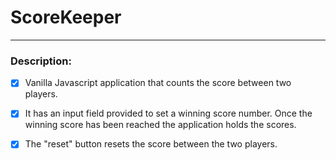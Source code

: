 # ScoreKeeper  
***
### Description:  

- [x] Vanilla Javascript application that counts the score between two players.   

- [x] It has an input field provided to set a winning score number. Once the winning score has been reached the application holds the scores.  
- [x] The "reset" button resets the score between the two players.

